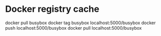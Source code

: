 # Docker registry cache

docker pull busybox
docker tag busybox localhost:5000/busybox
docker push localhost:5000/busybox
docker pull localhost:5000/busybox